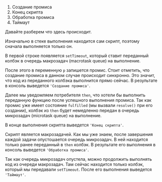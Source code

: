1. Создание промиса
2. Конец скрипта
3. Обработка промиса
4. Таймаут

Давайте разберем что здесь происходит.

Изначально в стеке выполнения находится сам скрипт, поэтому сначала выполняется только он.

В первой строке появляется `setTimeout`, который ставит переданный колбэк в очередь макрозадач (macrotask queue) на выполнение.

После этого в переменную `p` запишется промис. Стоит отметить, что создание промиса в данном случае происходит синхронно. Это значит, что код из переданного колбэка выполнится прямо сейчас. 
В результате в консоль выведется `'Создание промиса'`.

Далее мы уведомляем потребителя `then`, что хотели бы выполнить переданную функцию после успешного выполнения промиса. Так как промис уже имеет состояние `fulfilled` (мы вызвали `resolve()` при его создании), колбэк из `then` будет немедленно передан в очередь микрозадач (microtask queue) на выполнение.

В конце выполнения скрипта выведется `'Конец скрипта'`.

Скрипт является макрозадачей. Как мы уже знаем, после завершения каждой задачи опустошается очередь микрозадач. В ней находится только ранее переданный в `then` колбэк. В результате его выполнения в консоль выведется `'Обработка промиса'`.

Так как очередь микрозадач опустела, можно продолжить выполнять код из очереди макрозадач. Там сейчас находится только колбэк, который мы передавали `setTimeout`. После его выполнения выведется `'Таймаут'`.
